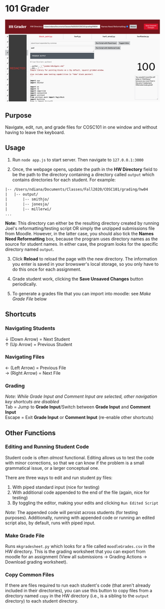 # 101 Grader

![screenshot of the grader](screenshot.png)

## Purpose
Navigate, edit, run, and grade files for COSC101 in one window and without having to leave the keyboard.

## Usage

1. Run `node app.js` to start server. Then navigate to `127.0.0.1:3000`

2. Once, the webpage opens, update the path in the **HW Directory** field to be the path to the directory containing a directory called `output` which contains directories for each student. For example:

```
|-- /Users/ndiana/Documents/Classes/Fall2020/COSC101/grading/hw04
|   |-- output/
|       |-- smithjo/
|       |-- jonesja/
|       |-- millerwi/
...
```

**Note:** This directory can either be the resulting directory created by running Joel's reformatting/testing script OR simply the unzipped submissions file from Moodle. However, in the latter case, you should also tick the **Names Need Reformatting** box, because the program uses directory names as the source for student names. In either case, the program looks for the specific directory named `output`.

3. Click **Reload** to reload the page with the new directory. The information you enter is saved in your browswer's local storage, so you only have to do this once for each assignment.

4. Grade student work, clicking the **Save Unsaved Changes** button periodically.

5. To generate a grades file that you can import into moodle: see *Make Grade File* below

## Shortcuts

### Navigating Students
&downarrow; (Down Arrow) = Next Student  
&uparrow; (Up Arrow) = Previous Student  

### Navigating Files
&leftarrow; (Left Arrow) = Previous File  
&rightarrow; (Right Arrow) = Next File  

### Grading
*Note: While Grade Input and Comment Input are selected, other navigation key shortcuts are disabled*  
Tab = Jump to **Grade Input**/Switch between **Grade Input** and **Comment Input**  
Escape = Exit **Grade Input** or **Comment Input** (re-enable other shortcuts)

## Other Functions

### Editing and Running Student Code
Student code is often *almost* functional. Editing allows us to test the code with minor corrections, so that we can know if the problem is a small grammatical issue, or a larger conceptual one.

There are three ways to edit and run student py files:
1. With piped standard input (nice for testing)
2. With additional code appended to the end of the file (again, nice for testing)
3. By toggling the editor, making your edits and clicking `Run Edited Script`

*Note:* The appended code will persist across students (for testing purposes). Additionally, running with appended code or running an edited script also, by default, runs with piped input.

### Make Grade File
Runs `mkgradesheet.py` which looks for a file called `moodleGrades.csv` in the HW directory. This is the grading worksheet that you can export from moodle for an assignment (View all submissions -> Grading Actions -> Download grading worksheet).

### Copy Common Files
If there are files required to run each student's code (that aren't already included in their directories), you can use this button to copy files from a directory named `copy` in the HW directory (i.e., is a sibling to the `output` directory) to each student directory.